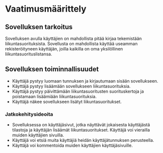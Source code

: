 # Vaatimusmäärittely

## Sovelluksen tarkoitus

Sovelluksen avulla käyttäjien on mahdollista pitää kirjaa tekemistään liikuntasuorituksista. Sovellusta on mahdollista käyttää useamman rekisteröityneen käyttäjän, joilla kaikilla on oma yksilöllinen liikuntasuorituslistansa.

## Sovelluksen toiminnallisuudet

- Käyttäjä pystyy luomaan tunnuksen ja kirjautumaan sisään sovellukseen.
- Käyttäjä pystyy lisäämään sovellukseen liikuntasuorituksia. 
- Käyttäjä pystyy päivittämään liikuntasuoritusten suorituskertoja ja poistamaan lisäämiään liikuntasuorituksia.
- Käyttäjä näkee sovellukseen lisätyt liikuntasuoritukset.

### Jatkokehitysideoita

- Sovelluksessa on käyttäjäsivut, jotka näyttävät jokaisesta käyttäjästä tilastoja ja käyttäjän lisäämät liikuntasuoritukset. Käyttäjä voi vierailla muiden käyttäjien sivuilla.
- Käyttäjä voi etsiä muita käyttäjiä heidän käyttäjätunnuksen perusteella.
- Käyttäjä voi kommentoida muiden käyttäjien käyttäjäsivuille.
